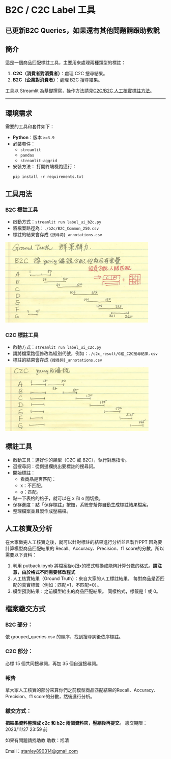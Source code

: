 # B2C / C2C Label 工具
## **已更新B2C Queries，如果還有其他問題請跟助教說**
## 簡介
這是一個商品匹配標註工具，主要用來處理兩種類型的標註：
1. **C2C（消費者對消費者）**：處理 C2C 搜尋結果。
2. **B2C（企業對消費者）**：處理 B2C 搜尋結果。

工具以 Streamlit 為基礎撰寫，操作方法請見[C2C/B2C 人工核實標註方法](https://youtu.be/p-yDBZYThUA)。

---

## 環境需求
需要的工具和套件如下：
- **Python**：版本 `>=3.9`
- 必裝套件：
  - `streamlit`
  - `pandas`
  - `streamlit-aggrid`
- 安裝方法：
  打開終端機跑這行：
  ```
  pip install -r requirements.txt
  ```

## 工具用法
### B2C 標註工具
* 啟動方式：`streamlit run label_ui_b2c.py`
* 將檔案路徑為：`./b2c/B2C_Common_250.csv`
* 標註的結果會存成 `{搜尋詞}_annotations.csv`

<img src="./image/image.png" width="450" />

### C2C 標註工具
* 啟動方式：`streamlit run label_ui_c2c.py`
* 請將檔案路徑修改為組別代號，例如：`./c2c_result/G組_C2C搜尋結果.csv`
* 標註的結果會存成 `{搜尋詞}_annotations.csv`

<img src="./image/image-1.png" width="450" />

## 標註工具
* 啟動工具：選好你的類型（C2C 或 B2C），執行對應指令。
* 選搜尋詞：從側邊欄挑出要標註的搜尋詞。
* 開始標註：
    * 看商品是否匹配：
    * x：不匹配。
    * o：匹配。
* 點一下表格的格子，就可以在 x 和 o 間切換。
* 保存進度：點「保存標註」按鈕，系統會幫你自動生成標註結果檔案。
* 整理檔案並且製作成壓縮檔。

## 人工核實及分析
在大家做完人工核實之後，就可以針對標註的結果進行分析並且製作PPT
因為要計算模型商品匹配結果的 Recall、Accuracy、Precision、f1 score的分數，所以需要以下資料：
1. 利用 putback.ipynb 將檔案從o跟x的模式轉換成能夠計算分數的格式。**請注意，由於格式不同需要修改程式**
2. 人工核實結果（Ground Truth）：來自大家的人工標註結果。
    每對商品是否匹配的真實標籤（例如：匹配=1，不匹配=0）。
3. 模型預測結果：之前模型給出的商品匹配結果。
    同樣格式，標籤是 1 或 0。


## 檔案繳交方式
### B2C 部分：
依 grouped_queries.csv 的順序，找到搜尋詞後依序標註。
### C2C 部分：
必標 15 個共同搜尋詞，再加 35 個自選搜尋詞。
### 報告
拿大家人工核實的部分來算你們之前模型商品匹配結果的Recall、Accuracy、Precision、f1 score的分數，然後進行分析。
### 繳交方式：
**把結果資料整理成 c2c 和 b2c 兩個資料夾，壓縮後再提交。**
繳交期限：
2023/11/27 23:59 前

如果有問題請找助教
助教：旭清

Email：stanley890314@gmail.com
